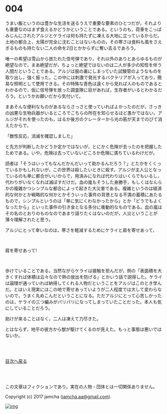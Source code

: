 # 004

うまい飯というのは豊かな生活を送るうえで重要な要素のひとつだが，それよりも重要なのはまず食えるかどうかということである。というのも，荷車をこっぱみじんにされたアルジとケライは何も持たずに凍える大地に立っているからだ。土地の都合上，太陽が完全に沈むことはないものの，その寒さは食料も風をさえぎるものも持たない二人の命を2日とかからずに奪い去るであろう。  

唯一の希望は雪山から放たれた信号弾であり，それ以外のありとあらゆるものが絶望なので，まあ絶望だが，ちょっと絶望ではないのは二人が多少の知性を伴う人間だということである。アルジは服の裏にしまっていた試験管のようなものを取り出し，強く振った。この中には刺激で発光するバクテリアが入っており，簡易な照明として使用できる。その特殊な青色は遠くから見れば人のものであるとわかるので，仮に信号弾を放った調査隊に目があれば，生存者がいるとわかるだろう。というかお願いだから気付いて。  

まあそんな便利なものがあるならさっさと使っていればよかったのだが，さっきの凶悪な生物兵器がいるところでこちらの所在を知らせるほど愚かではない。アルジがそれを使ったのも，はるか後方のクレーターから光の筋が天までのびて消えたからで，  

「敵性反応，消滅を確認しました」  

と先方が判断したかどうか定かではないが，とにかく危険が去ったのを把握したためである。いや，危険は去っていないどころか危険に満ちているわけだが。  

読者は「そうはいってもなんだかんだいって助かるんだろう？」とたかをくくっているかもしれないが，この世界は殺したいときに殺す。アルジが主人公となっているのも単に都合がいいからで，用済みになれば代わりはいくらでもいるし，代わりがいなくなれば滅ぼすだけだ。血の嵐もそうした身勝手，もしくはなんらかの複雑かつシンプルな都合によって起きた大災害である。複雑というのは経済的な何かとか戦略的な何かとかそういった事件の背景となる不満の蓄積にあたるもので，シンプルというのは「単に気にくわなかったから」とか「どうでもよくなったから」といった事件の引き金となる多分に衝動的なものである。血の嵐はその名のとおりのものなのであまり語りたくはないのだが，人災ということが薄々理解されたと思う。  

アルジにとって幸いなのは，寒さを軽減するためにケライと肩を寄せあって，  

<br>  

肩を寄せあって!  

<br>  

歩けていることである。当然ながらケライは接触を拒んだが，例の「表面積を大きくすれば体積は云々なので熱の放出を防げる」とかいう話で説得した。ケライは論理が通っていれば納得してくれる人物だということをアルジはこのとき学んだ。とはいえ現実にはこの地で寄せあっていようが二人程度では大して変わらないので，うまく丸めこんだということになる。ただアルジにとって心苦しかったのは，ケライの三つ編みがパリパリになってしまっていたことだった。本人も気にしていることだろう。  

助けが来ることはなく，二人は凍えて力尽きた。  

とはならず，地平の彼方から獣が駆けてくるのが見えた。もっと事態は悪いではないか。  

<br>  
<br>  

[目次へ戻る](https://github.com/jamcha-aa/OblivionReports/blob/master/README.md)  

<br>  
<br>  

この文章はフィクションであり，実在の人物・団体とは一切関係ありません。  

Copyright (c) 2017 jamcha (jamcha.aa@gmail.com).  

[![img](http://i.creativecommons.org/l/by-nc-sa/4.0/88x31.png)](http://creativecommons.org/licenses/by-nc-sa/4.0/deed)